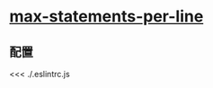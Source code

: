 # [max-statements-per-line](https://eslint.org/docs/rules/max-statements-per-line)

## 配置

<<< ./.eslintrc.js
